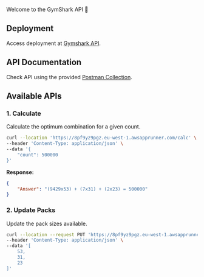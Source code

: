 Welcome to the GymShark API 🚀

## Deployment

Access deployment at [Gymshark API](https://8pf9yz9pgz.eu-west-1.awsapprunner.com).

## API Documentation

Check API using the provided [Postman Collection](./gymshark.postman_collection.json).

## Available APIs

### 1. Calculate

Calculate the optimum combination for a given count.

```bash
curl --location 'https://8pf9yz9pgz.eu-west-1.awsapprunner.com/calc' \
--header 'Content-Type: application/json' \
--data '{
    "count": 500000
}'
```

**Response:**
```json
{
    "Answer": "(9429x53) + (7x31) + (2x23) = 500000"
}
```

### 2. Update Packs

Update the pack sizes available.

```bash
curl --location --request PUT 'https://8pf9yz9pgz.eu-west-1.awsapprunner.com/packs' \
--header 'Content-Type: application/json' \
--data '[
    53,
    31,
    23
]'
```